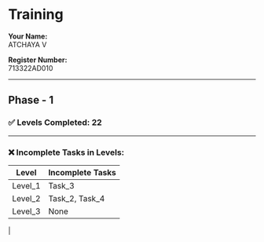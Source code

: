 
# Training

**Your Name:**  
ATCHAYA V

**Register Number:**  
713322AD010

---

## Phase - 1

### ✅ Levels Completed: 22

---

### ❌ Incomplete Tasks in Levels:

| Level     | Incomplete Tasks        |
|-----------|-------------------------|
| Level_1   | Task_3                  |
| Level_2   | Task_2, Task_4          |
| Level_3   | None
|
